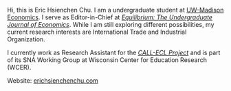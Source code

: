 Hi, this is Eric Hsienchen Chu. I am a undergraduate student at [UW-Madison Economics](https://econ.wisc.edu/). I serve as Editor-in-Chief at *[Equilibrium: The Undergraduate Journal of Economics](https://equilibriumecon.wisc.edu/)*. While I am still exploring different possibilities, my current research interests are International Trade and Industrial Organization. 

I currently work as Research Assistant for the *[CALL-ECL Project](https://call-ecl.wceruw.org/)* and is part of its SNA Working Group at Wisconsin Center for Education Research (WCER).

Website: [erichsienchenchu.com](https://www.erichsienchenchu.com/home)
